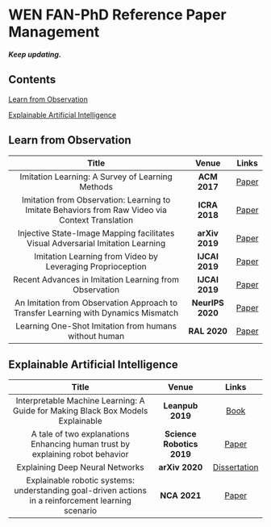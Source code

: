 # WEN FAN-PhD Reference Paper Management 

_**Keep updating.**_

<!-- TO DO:
- Add links
- Search for more papers
- Better categories, Better curation
- Add 2020/2021 works for skill assessment
- Elaborate on surgical phase/action recognition
- Elaborate on surgical instrument/scene segmentation
- last big 4
- two pie charts (venue / Topic) -->

## Contents

[Learn from Observation](#observation)

[Explainable Artificial Intelligence](#XAI)

## <span id = "observation"> **Learn from Observation** </span>

| Title | Venue | Links |
| :----------------------: | :-------------: | :-----: |
| Imitation Learning: A Survey of Learning Methods | **ACM 2017** | [Paper](https://dl.acm.org/doi/abs/10.1145/3054912?casa_token=gYlTVQhsQfkAAAAA:v_NwoMb0CUgVJLsXOJrMzpruhLcALDf3_iLH3COepcvG_j4Cgw15cG_i5l-MQpbzXDFYueV9k54) |
| Imitation from Observation: Learning to Imitate Behaviors from Raw Video via Context Translation | **ICRA 2018** | [Paper](https://ieeexplore.ieee.org/abstract/document/8462901?casa_token=kd1R54auVV8AAAAA:2k-C-iynaiDwrl2h-FHo5Rr60UW1F5lDmk0P8BAolS_rZ7TDeUyT-eAEjUzxinMbk3fwn2F3) |
| Injective State-Image Mapping facilitates Visual Adversarial Imitation Learning | **arXiv 2019** | [Paper](https://ieeexplore.ieee.org/abstract/document/8901821?casa_token=hWctby3RBB4AAAAA:UJzbX7VEWzGkaPk1C0oZPwpxaUORalqZq9NdewpJ_OT4JalCV2l0PZheur_zoHosp-C5uvD_) |
| Imitation Learning from Video by Leveraging Proprioception | **IJCAI 2019** | [Paper](https://arxiv.org/abs/1905.09335) |
| Recent Advances in Imitation Learning from Observation | **IJCAI 2019** | [Paper](https://arxiv.org/abs/1905.13566) |
| An Imitation from Observation Approach to Transfer Learning with Dynamics Mismatch | **NeurIPS 2020** | [Paper](https://proceedings.neurips.cc/paper/2020/hash/28f248e9279ac845995c4e9f8af35c2b-Abstract.html) |
| Learning One-Shot Imitation from humans without human | **RAL 2020** | [Paper](https://ieeexplore.ieee.org/abstract/document/9020095?casa_token=GkYpn9y_vI4AAAAA:ulg88iry2C1qudjQnvvJsdK4WkGg4OjXUqGtfy_t7p3E0DT4OEktDwam19OfvRmm63TrvpQh) |



## <span id = "XAI"> **Explainable Artificial Intelligence** </span>

| Title | Venue | Links |
| :----------------------: | :-------------: | :-----: |
| Interpretable Machine Learning: A Guide for Making Black Box Models Explainable | **Leanpub 2019** | [Book](https://books.google.co.uk/books?hl=zh-CN&lr=&id=jBm3DwAAQBAJ&oi=fnd&pg=PP1&dq=Interpretable+Machine+Learning+A+Guide+for+Making+Black+Box+Models+Explainable&ots=EgvU-kBDX4&sig=uww7AZd68t6JZO4Jn4GDico-GK4&redir_esc=y#v=onepage&q=Interpretable%20Machine%20Learning%20A%20Guide%20for%20Making%20Black%20Box%20Models%20Explainable&f=false) |
| A tale of two explanations Enhancing human trust by explaining robot behavior | **Science Robotics 2019** | [Paper](https://www.science.org/doi/full/10.1126/scirobotics.aay4663?casa_token=XImt849QesAAAAAA%3Atpo4c7KJuP96PU3dWFREuqjqESN9R4fcc63oGU86u8TtTYxScBH7mxauQlW4L_QOYtygk57Z8vDB) |
| Explaining Deep Neural Networks | **arXiv 2020** | [Dissertation](https://arxiv.org/abs/2010.01496) |
| Explainable robotic systems: understanding goal-driven actions in a reinforcement learning scenario | **NCA 2021** | [Paper](https://link.springer.com/article/10.1007/s00521-021-06425-5) |


<!-- 
Wen Fan -->
